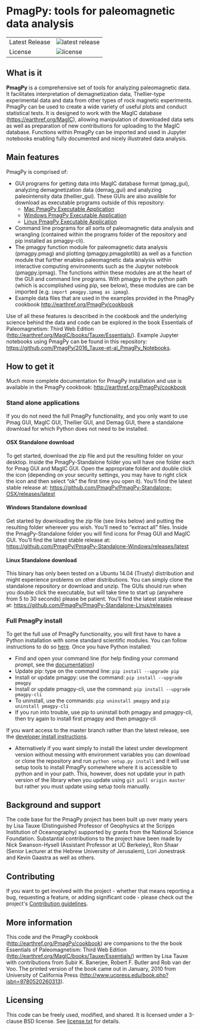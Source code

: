 # PmagPy: tools for paleomagnetic data analysis

<table>
<tr>
  <td>Latest Release</td>
  <td><img src="https://img.shields.io/pypi/v/pmagpy.svg" alt="latest release" /></td>
</tr>
<tr>
  <td>License</td>
  <td><img src="https://img.shields.io/pypi/l/pmagpy.svg" alt="license" /></td>
</tr>
</table>

## What is it

**PmagPy** is a comprehensive set of tools for analyzing paleomagnetic data. It facilitates interpretation of demagnetization data, Thellier-type experimental data and data from other types of rock magnetic experiments. PmagPy can be used to create a wide variety of useful plots and conduct statistical tests. It is designed to work with the MagIC database (https://earthref.org/MagIC), allowing manipulation of downloaded data sets as well as preparation of new contributions for uploading to the MagIC database. Functions within PmagPy can be imported and used in Jupyter notebooks enabling fully documented and nicely illustrated data analysis.

## Main features

PmagPy is comprised of:
  - GUI programs for getting data into MagIC database format (pmag_gui), analyzing demagnetization data (demag_gui) and analyzing paleointensity data (thellier_gui). These GUIs are also availible for download as executable programs outside of this repository:
    - [Mac PmagPy Executable Application](https://github.com/PmagPy/PmagPy-Standalone-OSX/releases/latest)
    - [Windows PmagPy Executable Application](https://github.com/PmagPy/PmagPy-Standalone-Windows/releases/latest)
    - [Linux PmagPy Executable Application](https://github.com/PmagPy/PmagPy-Standalone-Linux/releases)
  - Command line programs for all sorts of paleomagnetic data analysis and wrangling (contained within the programs folder of the repository and pip installed as pmagpy-cli).
  - The pmagpy function module for paleomagnetic data analysis (pmagpy.pmag) and plotting (pmagpy.pmagplotlib) as well as a function module that further enables paleomagnetic data analysis within interactive computing environments such as the Jupyter notebook (pmagpy.ipmag). The functions within these modules are at the heart of the GUI and command line programs. With pmagpy in the python path (which is accomplished using pip, see below), these modules are can be imported (e.g. ```import pmagpy.ipmag as ipmag```).
  - Example data files that are used in the examples provided in the PmagPy cookbook http://earthref.org/PmagPy/cookbook

Use of all these features is described in the cookbook and the underlying science behind the data and code can be explored in the book Essentials of Paleomagnetism: Third Web Edition (http://earthref.org/MagIC/books/Tauxe/Essentials/). Example Jupyter notebooks using PmagPy can be found in this repository: https://github.com/PmagPy/2016_Tauxe-et-al_PmagPy_Notebooks.

## How to get it

Much more complete documentation for PmagPy installation and use is available in the PmagPy cookbook: http://earthref.org/PmagPy/cookbook

### Stand alone applications
If you do not need the full PmagPy functionality, and you only want to use Pmag GUI, MagIC GUI, Thellier GUI, and Demag GUI, there a standalone download for which Python does not need to be installed.

#### OSX Standalone download

To get started, download the zip file and put the resulting folder on your desktop. Inside the PmagPy-Standalone folder you will have one folder each for Pmag GUI and MagIC GUI. Open the appropriate folder and double click the icon (depending on your security settings, you may have to right click the icon and then select “ok” the first time you open it).
You’ll find the latest stable release at:
https://github.com/PmagPy/PmagPy-Standalone-OSX/releases/latest

####  Windows Standalone download

Get started by downloading the zip file (see links below) and putting the resulting folder wherever you wish. You’ll need to “extract all” files. Inside the PmagPy-Standalone folder you will find icons for Pmag GUI and MagIC GUI.
You’ll find the latest stable release at:
https://github.com/PmagPy/PmagPy-Standalone-Windows/releases/latest

####  Linux Standalone download

This binary has only been tested on a Ubuntu 14.04 (Trusty) distribution and might experience problems on other distributions. You can simply clone the standalone repository or download and unzip. The GUIs should run when you double click the executable, but will take time to start up (anywhere from 5 to 30 seconds) please be patient.
You’ll find the latest stable release at:
https://github.com/PmagPy/PmagPy-Standalone-Linux/releases

### Full PmagPy install

To get the full use of PmagPy functionality, you will first have to have a Python installation with some standard scientific modules. You can follow instructions to do so [here](https://earthref.org/PmagPy/cookbook/#x1-60001.2). Once you have Python installed:

- Find and open your command line (for help finding your command prompt, see the [documentation](http://earthref.org/PmagPy/#command_line))
- Update pip: type on the command line: ```pip install --upgrade pip```
- Install or update pmagpy: use the command: ```pip install --upgrade pmagpy```
- Install or update pmagpy-cli, use the command: ```pip install --upgrade pmagpy-cli```
- To uninstall, use the commands: ```pip uninstall pmagpy``` and ```pip uninstall pmagpy-cli```
- If you run into trouble, use pip to uninstall both pmagpy and pmagpy-cli, then try again to install first pmagpy and then pmagpy-cli

If you want access to the master branch rather than the latest release, see the [developer install instructions](https://earthref.org/PmagPy/cookbook/#developer_install).

- Alternatively if you want simply to install the latest under development version without messing with environment variables you can download or clone the repository and run `python setup.py install` and it will use setup tools to install PmagPy somewhere where it is accessible to python and in your path. This, however, does not update your in path version of the library when you update using `git pull origin master` but rather you must update using setup tools manually.

## Background and support

The code base for the PmagPy project has been built up over many years by Lisa Tauxe (Distinguished Professor of Geophysics at the Scripps Institution of Oceanography) supported by grants from the National Science Foundation. Substantial contributions to the project have been made by Nick Swanson-Hysell (Assistant Professor at UC Berkeley), Ron Shaar (Senior Lecturer at the Hebrew University of Jerusalem), Lori Jonestrask and Kevin Gaastra as well as others.

## Contributing

If you want to get involved with the project - whether that means reporting a bug, requesting a feature, or adding significant code - please check out the project's [Contribution guidelines](https://github.com/PmagPy/PmagPy/blob/master/CONTRIBUTING.md).

## More information

This code and the PmagPy cookbook (http://earthref.org/PmagPy/cookbook) are companions to the the book Essentials of Paleomagnetism: Third Web Edition (http://earthref.org/MagIC/books/Tauxe/Essentials/) written by Lisa Tauxe with contributions from Subir K. Banerjee, Robert F. Butler and Rob van der Voo. The printed version of the book came out in January, 2010 from University of California Press (http://www.ucpress.edu/book.php?isbn=9780520260313).

## Licensing

This code can be freely used, modified, and shared. It is licensed under a 3-clause BSD license. See [license.txt](https://github.com/ltauxe/PmagPy/blob/master/license.txt) for details.
